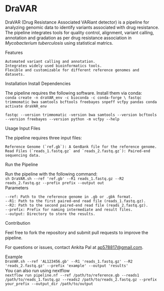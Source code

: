 # DraVAR
DraVAR (Drug Resistance Associated VARiant detector) is a pipeline for analyzing genomic data to identify variants associated with drug resistance. The pipeline integrates tools for quality control, alignment, variant calling, annotation and gradation as per drug resistance association in _Mycobacterium tuberculosis_ using statistical matrics.

Features

    Automated variant calling and annotation.
    Integrates widely used bioinformatics tools.
    Flexible and customizable for different reference genomes and datasets.

Installation
Install Dependencies

The pipeline requires the following software. Install them via conda: <br/>
`conda create -n draVAR_env -c bioconda -c conda-forge \
    fastqc trimmomatic bwa samtools bcftools freebayes snpeff vcfpy pandas
conda activate draVAR_env`

`fastqc --version
trimmomatic -version
bwa
samtools --version
bcftools --version
freebayes --version
python -m vcfpy --help`

Usage
Input Files

The pipeline requires three input files: <br/>

    Reference Genome (`ref.gb`): A GenBank file for the reference genome.
    Read Files (`reads_1.fastq.gz` and `reads_2.fastq.gz`): Paired-end sequencing data.

Run the Pipeline

Run the pipeline with the following command:<br/>
`sh DraVAR.sh --ref 'ref.gb' --R1 reads_1.fastq.gz --R2 reads_2.fastq.gz --prefix prefix --output out` <br/>
Parameters <br/>

    --ref: Path to the reference genome in .gb or .gbk format.
    --R1: Path to the first paired-end read file (reads_1.fastq.gz).
    --R2: Path to the second paired-end read file (reads_2.fastq.gz).
    --prefix: Prefix for naming intermediate and result files.
    --output: Directory to store the results.
Contribution

Feel free to fork the repository and submit pull requests to improve the pipeline.

For questions or issues, contact Ankita Pal at ap578817@gmail.com.

Example <br/>
`DraVAR.sh --ref 'AL123456.gb' --R1 'reads_1.fastq.gz' --R2 'reads_2.fastq.gz' --prefix 'example' --output 'results'`<br/>
You can also run using nextflow<br/>
`nextflow run pipeline.nf --ref /path/to/reference.gb --reads1 /path/to/reads_1.fastq.gz --reads2 /path/to/reads_2.fastq.gz --prefix your_prefix --output_dir /path/to/output`


    

